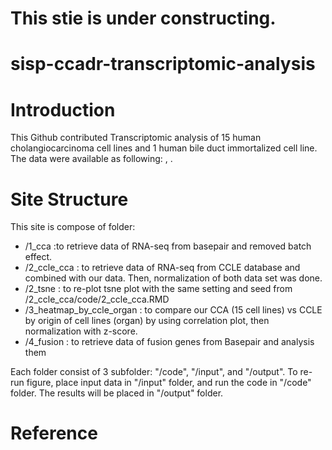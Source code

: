 # This stie is under constructing.
# sisp-ccadr-transcriptomic-analysis
# Introduction
This Github contributed Transcriptomic analysis of 15 human cholangiocarcinoma cell lines and 1 human bile duct immortalized cell line. The data were available as following: 
<GEO>, <SRA>.

# Site Structure 
This site is compose of folder: <br/>
- /1_cca :to retrieve data of RNA-seq from basepair and removed batch effect.
- /2_ccle_cca :  to retrieve data of RNA-seq from CCLE database and combined with our data. Then, normalization of both data set was done.
- /2_tsne : to re-plot tsne plot with the same setting and seed from /2_ccle_cca/code/2_ccle_cca.RMD
- /3_heatmap_by_ccle_organ : to compare our CCA (15 cell lines) vs CCLE by origin of cell lines (organ) by using correlation plot, then normalization with z-score.
- /4_fusion : to retrieve data of fusion genes from Basepair and analysis them <br/>

Each folder consist of 3 subfolder: "/code", "/input", and "/output". To re-run figure, place input data in "/input" folder, and run the code in "/code" folder. The results will be placed in "/output" folder. 

# Reference
<REF>
